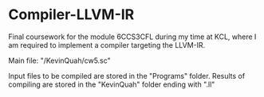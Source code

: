 # Compiler-LLVM-IR
Final coursework for the module 6CCS3CFL during my time at KCL, where I am required to implement a compiler targeting the LLVM-IR.

Main file: "/KevinQuah/cw5.sc"

Input files to be compiled are stored in the "Programs" folder.
Results of compiling are stored in the "KevinQuah" folder ending with ".ll"
